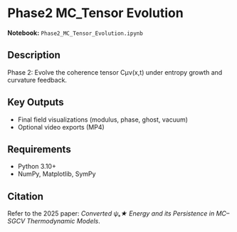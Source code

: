 # Phase2 MC_Tensor Evolution

**Notebook:** `Phase2_MC_Tensor_Evolution.ipynb`

## Description
Phase 2: Evolve the coherence tensor Cμν(x,t) under entropy growth and curvature feedback.

## Key Outputs
- Final field visualizations (modulus, phase, ghost, vacuum)
- Optional video exports (MP4)

## Requirements
- Python 3.10+
- NumPy, Matplotlib, SymPy

## Citation
Refer to the 2025 paper: *Converted ψₛ★ Energy and its Persistence in MC–SGCV Thermodynamic Models*.
